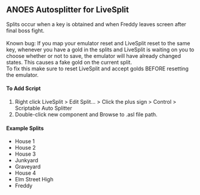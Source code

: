 ## ANOES Autosplitter for LiveSplit <br />
Splits occur when a key is obtained and when Freddy leaves screen after final boss fight. <br />
<br />
Known bug: If you map your emulator reset and LiveSplit reset to the same key, whenever you have a gold in the splits and LiveSplit is waiting on you to choose 
whether or not to save, the emulator will have already changed states. This causes a fake gold on the current split. <br />
To fix this make sure to reset LiveSplit and accept golds BEFORE resetting the emulator.
#### To Add Script <br />
1. Right click LiveSplit > Edit Split... > Click the plus sign > Control > Scriptable Auto Splitter <br />
1. Double-click new component and Browse to .asl file path. <br />
#### Example Splits <br />
* House 1
* House 2
* House 3
* Junkyard
* Graveyard
* House 4
* Elm Street High
* Freddy